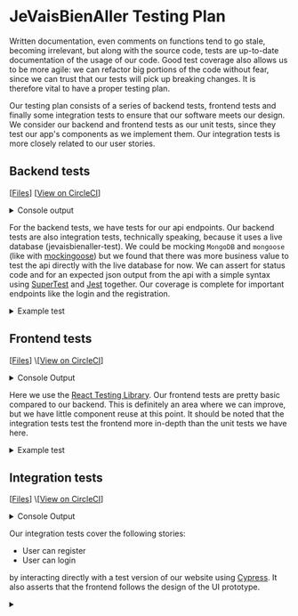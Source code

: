 # JeVaisBienAller Testing Plan

Written documentation, even comments on functions tend to go stale, becoming irrelevant, but along with the source code, tests are up-to-date documentation of the usage of our code. Good test coverage also allows us to be more agile: we can refactor big portions of the code without fear, since we can trust that our tests will pick up breaking changes. It is therefore vital to have a proper testing plan.

Our testing plan consists of a series of backend tests, frontend tests and finally some integration tests to ensure that our software meets our design. We consider our backend and frontend tests as our unit tests, since they test our app's components as we implement them. Our integration tests is more closely related to our user stories.

## Backend tests
\[[Files](https://github.com/SOEN-390-Team-20/Team-20-SOEN-390/tree/main/tests)\] \[[View on CircleCI](https://app.circleci.com/pipelines/github/SOEN-390-Team-20/Team-20-SOEN-390/201/workflows/7e55f7ac-6b90-4ee8-b639-13874cbfd3f5/jobs/405)]

<details>
  <summary>Console output</summary>

  ```bash
  > ***************-app@0.0.0 test:only
  > cross-env NODE_ENV=test jest --verbose --runInBand

   PASS  tests/users.test.js
    REST API requests on /api/users/ (expects test users to be added)
      ✓ OLD: POST /api/users : TEST_PATIENT2 can register (355 ms)
      ✓ JWT: POST /api/users : TEST_PATIENT2 can register (449 ms)
      ✓ PUT /api/users/:id : TEST_PATIENT2 can be updated (161 ms)
      ✓ DELETE /api/users/:id : TEST_PATIENT2 can be deleted (231 ms)
      ✓ GET /api/users/:id : TEST_PATIENT1 can fetch their information (153 ms)

   PASS  tests/login.test.js
    OLD: REST API requests on /api/login (expects test users to be added)
      ✓ POST /api/login : TEST_PATIENT1 can login (105 ms)
      ✓ POST /api/login : TEST_PATIENT1 cannot login with bad credentials (75 ms)
    JWT Token: REST API requests on /api/login (expects test users to be added)
      ✓ POST /api/login : TEST_PATIENT1 can login (138 ms)
      ✓ POST /api/login : TEST_PATIENT1 cannot login with bad credentials (73 ms)

   PASS  tests/oldapi.test.js
    (Old Api) REST API requests on /rest/api/
      ✓ POST /rest/api/add-user : TEST_PATIENT1 can register (809 ms)
      ✓ POST /rest/api/login : TEST_PATIENT1 can login (747 ms)
      ✓ POST /rest/api/login : TEST_PATIENT1 cannot login with bad credentials (722 ms)

   PASS  tests/healthform.test.js
    REST API request on /api/forms
      ✓ POST /api/forms is successful (1510 ms)

   PASS  tests/static.test.js
    Static routes tests
      ✓ GET / : React app is accessible (32 ms)
      ✓ GET /health : is accessible (5 ms)
      ✓ GET /version: is accessible (2 ms)

  Test Suites: 5 passed, 5 total
  Tests:       16 passed, 16 total
  Snapshots:   0 total
  Time:        14.165 s
  Ran all test suites.
  ```
  
</details>

For the backend tests, we have tests for our api endpoints. Our backend tests are also integration tests, technically speaking, because it uses a live database (jevaisbienaller-test). We could be mocking `MongoDB` and `mongoose` (like with [mockingoose](https://www.npmjs.com/package/mockingoose)) but we found that there was more business value to test the api directly with the live database for now. We can assert for status code and for an expected json output from the api with a simple syntax using [SuperTest](https://www.npmjs.com/package/supertest) and [Jest](https://jestjs.io/) together. Our coverage is complete for important endpoints like the login and the registration.

<details>
  <summary>Example test</summary>
  
  ```js
   test('OLD: POST /api/users : TEST_PATIENT2 can register', async () => {
    // Precondition: user should not already exist
    // This is a call to the live database through our controller
    const isUserExist = await User.findOne({ email: TEST_PATIENT2.email });
    if (isUserExist) {
      await User.findByIdAndDelete(isUserExist.id);
    }

    // Register using the patient payload
    await api
      .post('/api/users')
      .send(TEST_PATIENT2)
      .expect(200)
      .expect('Content-Type', /application\/json/);

    // Postcondition: user should exist in the mongodb database
    const addedUser = await User.findOne({ email: TEST_PATIENT2.email });
    expect(addedUser.email).toContain(TEST_PATIENT2.email);
  });
  ```
  
</details>

## Frontend tests
\[[Files](https://github.com/SOEN-390-Team-20/Team-20-SOEN-390/tree/main/client/src/views/__test__)] \[[View on CircleCI](https://app.circleci.com/pipelines/github/SOEN-390-Team-20/Team-20-SOEN-390/201/workflows/955e87c7-de6f-454d-bd8d-bdacb953a07d/jobs/402)]

<details>
  <summary>Console Output</summary>
  
  ```bash
  
  > frontend@0.1.0 test
  > react-scripts test

   PASS  src/views/__test__/CheckinScreen.test.js
   PASS  src/views/__test__/LoginScreen.test.js

  Test Suites: 2 passed, 2 total
  Tests:       2 passed, 2 total
  Snapshots:   0 total
  Time:        3.248 s
  Ran all test suites.
  ```
  
</details>

Here we use the [React Testing Library](https://testing-library.com/docs/react-testing-library/intro/). Our frontend tests are pretty basic compared to our backend. This is definitely an area where we can improve, but we have little component reuse at this point. It should be noted that the integration tests test the frontend more in-depth than the unit tests we have here.

<details>
  <summary>Example test</summary>
  We basically assert that the component renders the expected text.
  
  ```js
  it("should have initial title 'Login'", async () => {
  render(<MockLogin />);
  const title = screen.getByText(/login/i);
  expect(title).toBeInTheDocument();
  });
  ```
</details>

## Integration tests
\[[Files](https://github.com/SOEN-390-Team-20/Team-20-SOEN-390/tree/main/client/src/views/__test__)] \[[View on CircleCI](https://app.circleci.com/pipelines/github/SOEN-390-Team-20/Team-20-SOEN-390/201/workflows/7e55f7ac-6b90-4ee8-b639-13874cbfd3f5/jobs/406)]

<details>
  <summary>Console Output</summary>
  
  ```bash
  > ***************-app@0.0.0 cy:run /root/project
  > start-server-and-test start:test http://localhost:3001 cypress:run

  1: starting server using command "npm run start:test"
  and when url "[ 'http://localhost:3001' ]" is responding with HTTP status code 200
  running tests using command "npm run cypress:run"


  > ***************-app@0.0.0 start:test /root/project
  > cross-env NODE_ENV=test node ./bin/www


  > ***************-app@0.0.0 cypress:run /root/project
  > cypress run



  [465:0223/181137.467918:ERROR:bus.cc(392)] Failed to connect to the bus: Failed to connect to socket /var/run/dbus/system_bus_socket: No such file or directory
  [465:0223/181137.469703:ERROR:bus.cc(392)] Failed to connect to the bus: Could not parse server address: Unknown address type (examples of valid types are "tcp" and on UNIX "unix")
  [465:0223/181137.469736:ERROR:bus.cc(392)] Failed to connect to the bus: Could not parse server address: Unknown address type (examples of valid types are "tcp" and on UNIX "unix")
  [653:0223/181137.511098:ERROR:gpu_init.cc(453)] Passthrough is not supported, GL is swiftshader, ANGLE is 

  ====================================================================================================

    (Run Starting)

    ┌────────────────────────────────────────────────────────────────────────────────────────────────┐
    │ Cypress:        9.5.0                                                                          │
    │ Browser:        Electron 94 (headless)                                                         │
    │ Node Version:   v14.16.0 (/usr/local/bin/node)                                                 │
    │ Specs:          2 found (LoginPage.spec.js, SignUpPage.spec.js)                                │
    └────────────────────────────────────────────────────────────────────────────────────────────────┘


  ────────────────────────────────────────────────────────────────────────────────────────────────────

    Running:  LoginPage.spec.js                                                               (1 of 2)
  [465:0223/181138.779088:ERROR:bus.cc(392)] Failed to connect to the bus: Could not parse server address: Unknown address type (examples of valid types are "tcp" and on UNIX "unix")
  Browserslist: caniuse-lite is outdated. Please run:
  npx browserslist@latest --update-db

  Why you should do it regularly:
  https://github.com/browserslist/browserslist#browsers-data-updating


    Test Login page
      ✓ Can login with proper user (2306ms)
      ✓ Cannot login with wrong user (1598ms)


    2 passing (4s)


    (Results)

    ┌────────────────────────────────────────────────────────────────────────────────────────────────┐
    │ Tests:        2                                                                                │
    │ Passing:      2                                                                                │
    │ Failing:      0                                                                                │
    │ Pending:      0                                                                                │
    │ Skipped:      0                                                                                │
    │ Screenshots:  0                                                                                │
    │ Video:        true                                                                             │
    │ Duration:     3 seconds                                                                        │
    │ Spec Ran:     LoginPage.spec.js                                                                │
    └────────────────────────────────────────────────────────────────────────────────────────────────┘


    (Video)

    -  Started processing:  Compressing to 32 CRF                                                     
    -  Finished processing: /root/project/cypress/videos/LoginPage.spec.js.mp4             (0 seconds)


  ────────────────────────────────────────────────────────────────────────────────────────────────────

    Running:  SignUpPage.spec.js                                                              (2 of 2)
  [465:0223/181146.708111:ERROR:bus.cc(392)] Failed to connect to the bus: Could not parse server address: Unknown address type (examples of valid types are "tcp" and on UNIX "unix")


    Test SignUp page
      ✓ Can Register a new user (5896ms)


    1 passing (6s)


    (Results)

    ┌────────────────────────────────────────────────────────────────────────────────────────────────┐
    │ Tests:        1                                                                                │
    │ Passing:      1                                                                                │
    │ Failing:      0                                                                                │
    │ Pending:      0                                                                                │
    │ Skipped:      0                                                                                │
    │ Screenshots:  0                                                                                │
    │ Video:        true                                                                             │
    │ Duration:     5 seconds                                                                        │
    │ Spec Ran:     SignUpPage.spec.js                                                               │
    └────────────────────────────────────────────────────────────────────────────────────────────────┘


    (Video)

    -  Started processing:  Compressing to 32 CRF                                                     
    -  Finished processing: /root/project/cypress/videos/SignUpPage.spec.js.mp4             (1 second)


  ====================================================================================================

    (Run Finished)


         Spec                                              Tests  Passing  Failing  Pending  Skipped  
    ┌────────────────────────────────────────────────────────────────────────────────────────────────┐
    │ ✔  LoginPage.spec.js                        00:03        2        2        -        -        - │
    ├────────────────────────────────────────────────────────────────────────────────────────────────┤
    │ ✔  SignUpPage.spec.js                       00:05        1        1        -        -        - │
    └────────────────────────────────────────────────────────────────────────────────────────────────┘
      ✔  All specs passed!                        00:09        3        3        -        -        -  
  ```
</details>

Our integration tests cover the following stories:
* User can register
* User can login

by interacting directly with a test version of our website using [Cypress](https://www.cypress.io/). It also asserts that the frontend follows the design of the UI prototype.

<details>
  <summary></summary>
</details>
